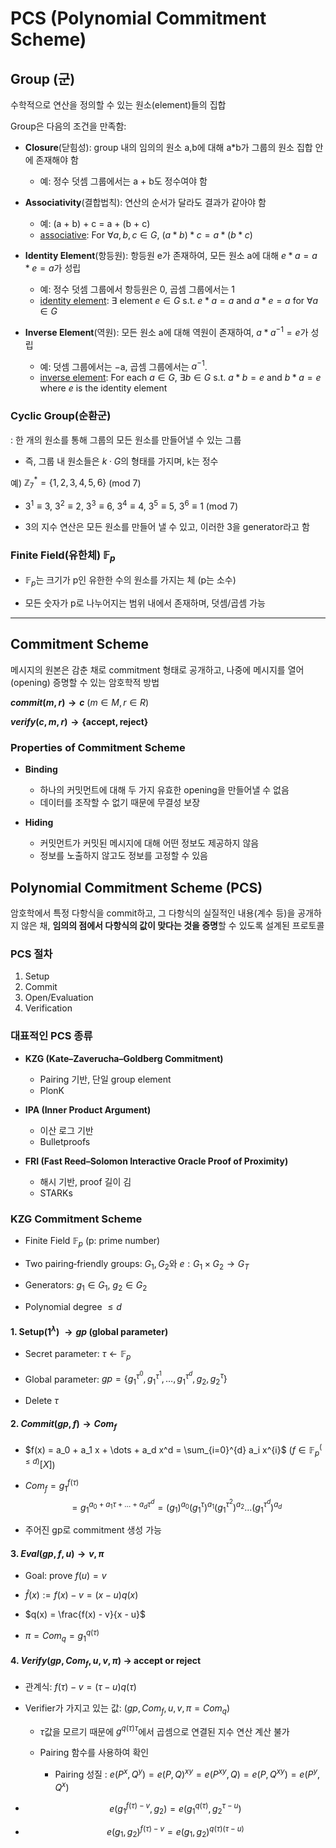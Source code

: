 # PCS (Polynomial Commitment Scheme)

## Group (군)
수학적으로 연산을 정의할 수 있는 원소(element)들의 집합

Group은 다음의 조건을 만족함:

- **Closure**(닫힘성): group 내의 임의의 원소 a,b에 대해 a*b가 그룹의 원소 집합 안에 존재해야 함

    - 예: 정수 덧셈 그룹에서는 a + b도 정수여야 함

- **Associativity**(결합법칙): 연산의 순서가 달라도 결과가 같아야 함

    - 예: (a + b) + c = a + (b + c)
    - [associative](https://en.wikipedia.org/wiki/Associative_property): For $\forall a, b, c \in G$, $(a * b) * c = a * (b * c)$

- **Identity Element**(항등원): 항등원 e가 존재하여, 모든 원소 a에 대해 $e * a = a * e = a$가 성립

    - 예: 정수 덧셈 그룹에서 항등원은 0, 곱셈 그룹에서는 1
    - [identity element](https://en.wikipedia.org/wiki/Identity_element): $\exists$ element $e \in G$ s.t. $e * a = a$ and $a * e = a$ for $\forall a \in G$

- **Inverse Element**(역원): 모든 원소 a에 대해 역원이 존재하여, $a * a^{-1} = e$가 성립

    - 예: 덧셈 그룹에서는 −a, 곱셈 그룹에서는 $a^{-1}$.
    - [inverse element](https://en.wikipedia.org/wiki/Inverse_element): For each $a \in G$, $\exists  b \in G$ s.t. $a * b = e$ and $b * a = e$ where $e$ is the identity element


### Cyclic Group(순환군)

: 한 개의 원소를 통해 그룹의 모든 원소를 만들어낼 수 있는 그룹

- 즉, 그룹 내 원소들은 $k \cdot G$의 형태를 가지며, k는 정수

예) $\mathbb Z_7^{*} = \{1,2,3,4,5,6\}$ (mod 7)

- $3^1\equiv3$, $3^2\equiv2$, $3^3\equiv6$, $3^4\equiv4$, $3^5\equiv5$, $3^6\equiv1$ $(\text{mod } 7)$

- 3의 지수 연산은 모든 원소를 만들어 낼 수 있고, 이러한 3을 generator라고 함

### Finite Field(유한체) $\mathbb{F}_p$

- $\mathbb{F}_p$는 크기가 p인 유한한 수의 원소를 가지는 체 (p는 소수)

- 모든 숫자가 p로 나누어지는 범위 내에서 존재하며, 덧셈/곱셈 가능


---

## Commitment Scheme

메시지의 원본은 감춘 채로 commitment 형태로 공개하고, 나중에 메시지를 열어(opening) 증명할 수 있는 암호학적 방법

**$commit(m,r) \rightarrow c$** $(m \in M, r \in R)$

**$verify(c,m,r) \rightarrow \{\text{accept},\text{reject}\}$**

### Properties of Commitment Scheme

- **Binding**
    - 하나의 커밋먼트에 대해 두 가지 유효한 opening을 만들어낼 수 없음
    - 데이터를 조작할 수 없기 때문에 무결성 보장

- **Hiding**
    - 커밋먼트가 커밋된 메시지에 대해 어떤 정보도 제공하지 않음
    - 정보를 노출하지 않고도 정보를 고정할 수 있음

## Polynomial Commitment Scheme (PCS)

암호학에서 특정 다항식을 commit하고, 그 다항식의 실질적인 내용(계수 등)을 공개하지 않은 채, **임의의 점에서 다항식의 값이 맞다는 것을 증명**할 수 있도록 설계된 프로토콜

### PCS 절차
1. Setup  
2. Commit  
3. Open/Evaluation  
4. Verification  

### 대표적인 PCS 종류
- **KZG (Kate–Zaverucha–Goldberg Commitment)**

    - Pairing 기반, 단일 group element
    - PlonK

- **IPA (Inner Product Argument)**

    - 이산 로그 기반
    - Bulletproofs

- **FRI (Fast Reed–Solomon Interactive Oracle Proof of Proximity)**

    - 해시 기반, proof 길이 김
    - STARKs

### KZG Commitment Scheme

- Finite Field $\mathbb F_p$ (p: prime number)

- Two pairing‑friendly groups: $G_1, G_2$와 $e: G_1 \times G_2 \to G_T$

- Generators: $g_1 \in G_1$, $g_2 \in G_2$

- Polynomial degree $\le d$

#### 1. Setup($1^{\lambda}$) $\rightarrow gp$ (global parameter)

- Secret parameter: $\tau {\leftarrow} \mathbb F_p$

- Global parameter: $gp = \{g_1^{\tau^0}, g_1^{\tau^1}, \dots, g_1^{\tau^{d}}, g_2, g_2^{\tau} \}$

- Delete $\tau$

#### 2. $Commit(gp, f) \rightarrow Com_f$

- $f(x) = a_0 + a_1 x + \dots + a_d x^d = \sum_{i=0}^{d} a_i x^{i}$ ($f \in \mathbb F_p^{(\le d)}[X]$)

- $Com_f = g_1^{f(\tau)}$ $$= g_1^{a_0 + a_1\tau + \dots + a_d\tau^{d}} = (g_1)^{a_0}(g_1^{\tau})^{a_1} (g_1^{\tau^{2}})^{a_2} \dots (g_1^{\tau^{d}})^{a_d}$$

- 주어진 gp로 commitment 생성 가능

#### 3. $Eval(gp, f, u) \rightarrow v, \pi$

- Goal: prove $f(u)= v$

- $\widehat f(x) := f(x) - v = (x - u)q(x)$

- $q(x) = \frac{f(x) - v}{x - u}$

- $\pi = Com_q = g_1^{q(\tau)}$

#### 4. $Verify(gp, Com_f, u, v, \pi)$ $\rightarrow$ accept or reject

- 관계식: $f(\tau) - v = (\tau - u)q(\tau)$

- Verifier가 가지고 있는 값: $(gp, Com_f, u, v, \pi = Com_q)$

    - $\tau$값을 모르기 때문에 $g^{q(\tau)\tau}$에서 곱셈으로 연결된 지수 연산 계산 불가

    - Pairing 함수를 사용하여 확인

        - Pairing 성질 : $e(P^x, Q^y) = e(P,Q)^{xy} = e(P^{xy}, Q) = e(P, Q^{xy}) = e(P^y, Q^x)$


- $$e\bigl(g_1^{f(\tau)-v}, g_2\bigr) = e\bigl(g_1^{q(\tau)}, g_2^{\tau-u}\bigr)$$

- $$e(g_1,g_2)^{f(\tau)-v} = e(g_1,g_2)^{q(\tau)(\tau - u)}$$

